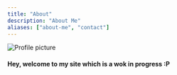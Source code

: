 ```yaml
---
title: "About"
description: "About Me"
aliases: ["about-me", "contact"]
---
```


<div class="about-side">
<img src="avatar.jpg" alt="Profile picture">
</div>

<div class="about-main">
<h4>Hey, welcome to my site which is a wok in progress :P</h4>